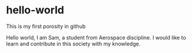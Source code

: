 # hello-world
This is my first porosity in github

Hello world, I am Sam, a student from Aerospace discipline.
I would like to learn and contribute in this society with my knowledge. 
